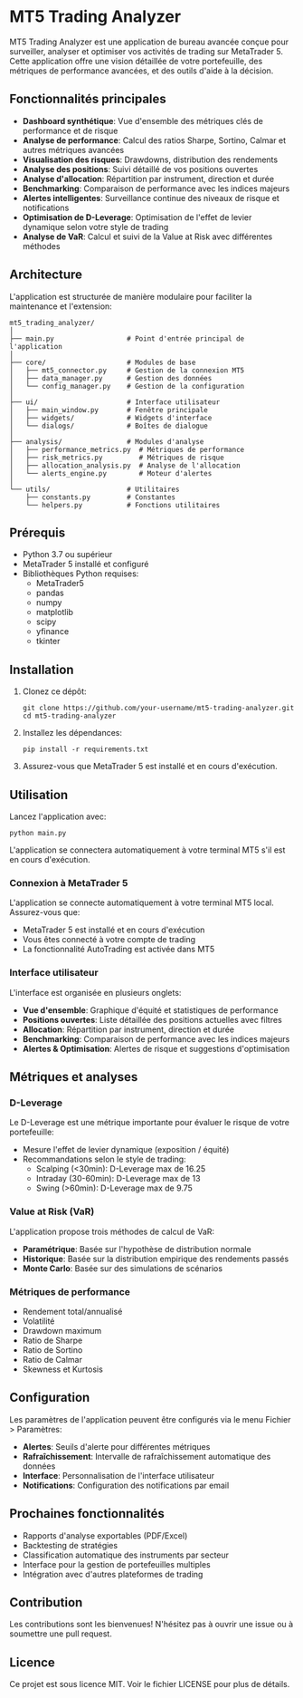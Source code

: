 # MT5 Trading Analyzer

MT5 Trading Analyzer est une application de bureau avancée conçue pour surveiller, analyser et optimiser vos activités de trading sur MetaTrader 5. Cette application offre une vision détaillée de votre portefeuille, des métriques de performance avancées, et des outils d'aide à la décision.

## Fonctionnalités principales

- **Dashboard synthétique**: Vue d'ensemble des métriques clés de performance et de risque
- **Analyse de performance**: Calcul des ratios Sharpe, Sortino, Calmar et autres métriques avancées
- **Visualisation des risques**: Drawdowns, distribution des rendements
- **Analyse des positions**: Suivi détaillé de vos positions ouvertes
- **Analyse d'allocation**: Répartition par instrument, direction et durée
- **Benchmarking**: Comparaison de performance avec les indices majeurs
- **Alertes intelligentes**: Surveillance continue des niveaux de risque et notifications
- **Optimisation de D-Leverage**: Optimisation de l'effet de levier dynamique selon votre style de trading
- **Analyse de VaR**: Calcul et suivi de la Value at Risk avec différentes méthodes

## Architecture

L'application est structurée de manière modulaire pour faciliter la maintenance et l'extension:

```
mt5_trading_analyzer/
│
├── main.py                  # Point d'entrée principal de l'application
│
├── core/                    # Modules de base
│   ├── mt5_connector.py     # Gestion de la connexion MT5
│   ├── data_manager.py      # Gestion des données
│   └── config_manager.py    # Gestion de la configuration
│
├── ui/                      # Interface utilisateur
│   ├── main_window.py       # Fenêtre principale
│   ├── widgets/             # Widgets d'interface
│   └── dialogs/             # Boîtes de dialogue
│
├── analysis/                # Modules d'analyse
│   ├── performance_metrics.py  # Métriques de performance
│   ├── risk_metrics.py         # Métriques de risque
│   ├── allocation_analysis.py  # Analyse de l'allocation
│   └── alerts_engine.py        # Moteur d'alertes
│
└── utils/                   # Utilitaires
    ├── constants.py         # Constantes
    └── helpers.py           # Fonctions utilitaires
```

## Prérequis

- Python 3.7 ou supérieur
- MetaTrader 5 installé et configuré
- Bibliothèques Python requises:
  - MetaTrader5
  - pandas
  - numpy
  - matplotlib
  - scipy
  - yfinance
  - tkinter

## Installation

1. Clonez ce dépôt:
   ```
   git clone https://github.com/your-username/mt5-trading-analyzer.git
   cd mt5-trading-analyzer
   ```

2. Installez les dépendances:
   ```
   pip install -r requirements.txt
   ```

3. Assurez-vous que MetaTrader 5 est installé et en cours d'exécution.

## Utilisation

Lancez l'application avec:
```
python main.py
```

L'application se connectera automatiquement à votre terminal MT5 s'il est en cours d'exécution.

### Connexion à MetaTrader 5

L'application se connecte automatiquement à votre terminal MT5 local. Assurez-vous que:
- MetaTrader 5 est installé et en cours d'exécution
- Vous êtes connecté à votre compte de trading
- La fonctionnalité AutoTrading est activée dans MT5

### Interface utilisateur

L'interface est organisée en plusieurs onglets:
- **Vue d'ensemble**: Graphique d'équité et statistiques de performance
- **Positions ouvertes**: Liste détaillée des positions actuelles avec filtres
- **Allocation**: Répartition par instrument, direction et durée
- **Benchmarking**: Comparaison de performance avec les indices majeurs
- **Alertes & Optimisation**: Alertes de risque et suggestions d'optimisation

## Métriques et analyses

### D-Leverage

Le D-Leverage est une métrique importante pour évaluer le risque de votre portefeuille:
- Mesure l'effet de levier dynamique (exposition / équité)
- Recommandations selon le style de trading:
  * Scalping (<30min): D-Leverage max de 16.25
  * Intraday (30-60min): D-Leverage max de 13
  * Swing (>60min): D-Leverage max de 9.75

### Value at Risk (VaR)

L'application propose trois méthodes de calcul de VaR:
- **Paramétrique**: Basée sur l'hypothèse de distribution normale
- **Historique**: Basée sur la distribution empirique des rendements passés
- **Monte Carlo**: Basée sur des simulations de scénarios

### Métriques de performance

- Rendement total/annualisé
- Volatilité
- Drawdown maximum
- Ratio de Sharpe
- Ratio de Sortino
- Ratio de Calmar
- Skewness et Kurtosis

## Configuration

Les paramètres de l'application peuvent être configurés via le menu Fichier > Paramètres:

- **Alertes**: Seuils d'alerte pour différentes métriques
- **Rafraîchissement**: Intervalle de rafraîchissement automatique des données
- **Interface**: Personnalisation de l'interface utilisateur
- **Notifications**: Configuration des notifications par email

## Prochaines fonctionnalités

- Rapports d'analyse exportables (PDF/Excel)
- Backtesting de stratégies
- Classification automatique des instruments par secteur
- Interface pour la gestion de portefeuilles multiples
- Intégration avec d'autres plateformes de trading

## Contribution

Les contributions sont les bienvenues! N'hésitez pas à ouvrir une issue ou à soumettre une pull request.

## Licence

Ce projet est sous licence MIT. Voir le fichier LICENSE pour plus de détails.